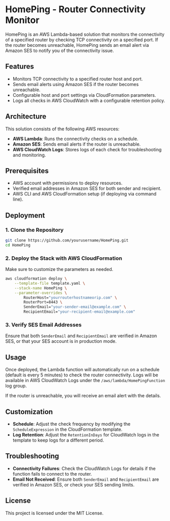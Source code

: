 # HomePing - Router Connectivity Monitor

HomePing is an AWS Lambda-based solution that monitors the connectivity of a specified router by checking TCP connectivity on a specified port. If the router becomes unreachable, HomePing sends an email alert via Amazon SES to notify you of the connectivity issue.

## Features

- Monitors TCP connectivity to a specified router host and port.
- Sends email alerts using Amazon SES if the router becomes unreachable.
- Configurable host and port settings via CloudFormation parameters.
- Logs all checks in AWS CloudWatch with a configurable retention policy.

## Architecture

This solution consists of the following AWS resources:

- **AWS Lambda**: Runs the connectivity checks on a schedule.
- **Amazon SES**: Sends email alerts if the router is unreachable.
- **AWS CloudWatch Logs**: Stores logs of each check for troubleshooting and monitoring.

## Prerequisites

- AWS account with permissions to deploy resources.
- Verified email addresses in Amazon SES for both sender and recipient.
- AWS CLI and AWS CloudFormation setup (if deploying via command line).

## Deployment

### 1. Clone the Repository

```bash
git clone https://github.com/yourusername/HomePing.git
cd HomePing
```

### 2. Deploy the Stack with AWS CloudFormation

Make sure to customize the parameters as needed.

```bash
aws cloudformation deploy \
    --template-file template.yaml \
    --stack-name HomePing \
    --parameter-overrides \
        RouterHost="yourrouterhostnameorip.com" \
        RouterPort=8443 \
        SenderEmail="your-sender-email@example.com" \
        RecipientEmail="your-recipient-email@example.com"
```

### 3. Verify SES Email Addresses

Ensure that both `SenderEmail` and `RecipientEmail` are verified in Amazon SES, or that your SES account is in production mode.

## Usage

Once deployed, the Lambda function will automatically run on a schedule (default is every 5 minutes) to check the router connectivity. Logs will be available in AWS CloudWatch Logs under the `/aws/lambda/HomePingFunction` log group.

If the router is unreachable, you will receive an email alert with the details.

## Customization

- **Schedule**: Adjust the check frequency by modifying the `ScheduleExpression` in the CloudFormation template.
- **Log Retention**: Adjust the `RetentionInDays` for CloudWatch logs in the template to keep logs for a different period.

## Troubleshooting

- **Connectivity Failures**: Check the CloudWatch Logs for details if the function fails to connect to the router.
- **Email Not Received**: Ensure both `SenderEmail` and `RecipientEmail` are verified in Amazon SES, or check your SES sending limits.

## License

This project is licensed under the MIT License.

